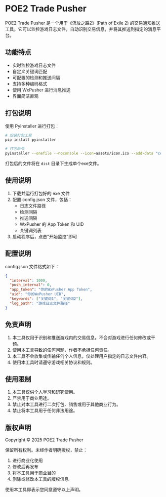 # POE2 Trade Pusher

POE2 Trade Pusher 是一个用于《流放之路2》(Path of Exile 2) 的交易通知推送工具。它可以监控游戏日志文件，自动识别交易信息，并将其推送到指定的消息平台。

## 功能特点

- 实时监控游戏日志文件
- 自定义关键词匹配
- 可配置的检测和推送间隔
- 支持多种编码格式
- 使用 WxPusher 进行消息推送
- 界面简洁直观

## 打包说明

使用 PyInstaller 进行打包：

```bash
# 安装打包工具
pip install pyinstaller

# 打包命令
pyinstaller --onefile --noconsole --icon=assets/icon.ico --add-data "config.json;." --name POE2TradePusher main.py
```

打包后的文件将在 `dist` 目录下生成单个exe文件。

## 使用说明

1. 下载并运行打包好的 exe 文件
2. 配置 config.json 文件，包括：
   - 日志文件路径
   - 检测间隔
   - 推送间隔
   - WxPusher 的 App Token 和 UID
   - 关键词列表
3. 启动程序后，点击"开始监控"即可

## 配置说明

config.json 文件格式如下：

```json
{
  "interval": 1000,
  "push_interval": 0,
  "app_token": "你的WxPusher App Token",
  "uid": "你的WxPusher UID",
  "keywords": ["关键词1", "关键词2"],
  "log_path": "游戏日志文件路径"
}
```

## 免责声明

1. 本工具仅用于识别和推送游戏内的交易信息，不会对游戏进行任何修改或干预。
2. 使用本工具导致的任何问题，作者不承担任何责任。
3. 本工具不会收集或传输任何个人信息，仅处理用户指定的日志文件内容。
4. 使用本工具时请遵守游戏相关协议和规则。

## 使用限制

1. 本工具仅供个人学习和研究使用。
2. 严禁用于商业用途。
3. 禁止对本工具进行二次打包、销售或用于其他商业行为。
4. 禁止将本工具用于任何非法用途。

## 版权声明

Copyright © 2025 POE2 Trade Pusher

保留所有权利。未经作者明确授权，禁止：
1. 进行商业化使用
2. 修改后再发布
3. 将本工具用于商业目的
4. 删除或修改本工具的版权信息

使用本工具即表示您同意遵守以上声明。

